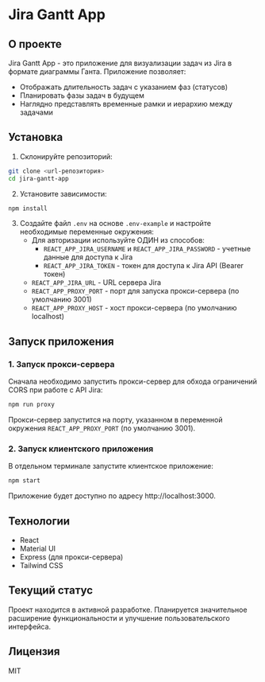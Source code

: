 # Jira Gantt App

## О проекте

Jira Gantt App - это приложение для визуализации задач из Jira в формате диаграммы Ганта. Приложение позволяет:

- Отображать длительность задач с указанием фаз (статусов)
- Планировать фазы задач в будущем
- Наглядно представлять временные рамки и иерархию между задачами

## Установка

1. Склонируйте репозиторий:
```bash
git clone <url-репозитория>
cd jira-gantt-app
```

2. Установите зависимости:
```bash
npm install
```

3. Создайте файл `.env` на основе `.env-example` и настройте необходимые переменные окружения:
   - Для авторизации используйте ОДИН из способов:
     - `REACT_APP_JIRA_USERNAME` и `REACT_APP_JIRA_PASSWORD` - учетные данные для доступа к Jira
     - `REACT_APP_JIRA_TOKEN` - токен для доступа к Jira API (Bearer токен)
   - `REACT_APP_JIRA_URL` - URL сервера Jira
   - `REACT_APP_PROXY_PORT` - порт для запуска прокси-сервера (по умолчанию 3001)
   - `REACT_APP_PROXY_HOST` - хост прокси-сервера (по умолчанию localhost)

## Запуск приложения

### 1. Запуск прокси-сервера

Сначала необходимо запустить прокси-сервер для обхода ограничений CORS при работе с API Jira:

```bash
npm run proxy
```

Прокси-сервер запустится на порту, указанном в переменной окружения `REACT_APP_PROXY_PORT` (по умолчанию 3001).

### 2. Запуск клиентского приложения

В отдельном терминале запустите клиентское приложение:

```bash
npm start
```

Приложение будет доступно по адресу http://localhost:3000.

## Технологии

- React
- Material UI
- Express (для прокси-сервера)
- Tailwind CSS

## Текущий статус

Проект находится в активной разработке. Планируется значительное расширение функциональности и улучшение пользовательского интерфейса.

## Лицензия

MIT
